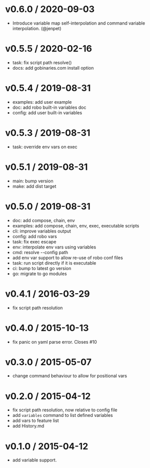 
v0.6.0 / 2020-09-03
===================

  * Introduce variable map self-interpolation and command variable interpolation. (@jenpet)

v0.5.5 / 2020-02-16
===================

  * task: fix script path resolve()
  * docs: add gobinaries.com install option

v0.5.4 / 2019-08-31
===================

  * examples: add user example
  * doc: add robo built-in variables doc
  * config: add user built-in variables

v0.5.3 / 2019-08-31
===================

  * task: override env vars on exec

v0.5.1 / 2019-08-31
===================

  * main: bump version
  * make: add dist target

v0.5.0 / 2019-08-31
===================

  * doc: add compose, chain, env
  * examples: add compose, chain, env, exec, executable scripts
  * cli: improve variables output
  * config: add robo vars
  * task: fix exec escape
  * env: interpolate env vars using variables
  * cmd: resolve --config path
  * add env var support to allow re-use of robo conf files
  * task: run script directly if it is executable
  * ci: bump to latest go version
  * go: migrate to go modules

v0.4.1 / 2016-03-29
===================

  * fix script path resolution

v0.4.0 / 2015-10-13
===================

  * fix panic on yaml parse error. Closes #10

v0.3.0 / 2015-05-07
===================

  * change command behaviour to allow for positional vars

v0.2.0 / 2015-04-12
===================

  * fix script path resolution, now relative to config file
  * add `variables` command to list defined variables
  * add vars to feature list
  * add History.md

v0.1.0 / 2015-04-12
===================

  * add variable support.
